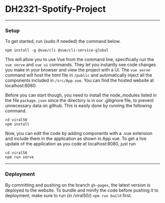 # DH2321-Spotify-Project

---

### Setup
To get started, run (sudo if needed) the command below.
```
npm install -g @vue/cli @vue/cli-service-global
```
This will allow you to use Vue from the command line, specifically run the `vue serve` and `vue ui` commands. They let
you instantly see code changes you make in your browser and view the project with a UI. The `vue serve` command will host the html file in `/public`
and automatically inject all the components included in `/src/App.vue`. You can find the hosted website at
localhost:8080.

Before you can start though, you need to install the node\_modules listed in the file `package.json` since the directory
is in our .gitignore file, to prevent unnecessary data on github. This is easily done by running the following command.
```
cd viral50
npm install 
```

Now, you can edit the code by adding components with a .vue extension and include them in the application as shown in
App.vue. To get a live update of the application as you code at localhost:8080, just run
```
cd viral50
npm run serve
```

---

### Deployment
By committing and pushing on the branch ``gh-pages``, the latest version is deployed to the website. To bundle and
minify the code before pushing it to deployment, make sure to run (in /viral50/) `npm run build` first.
